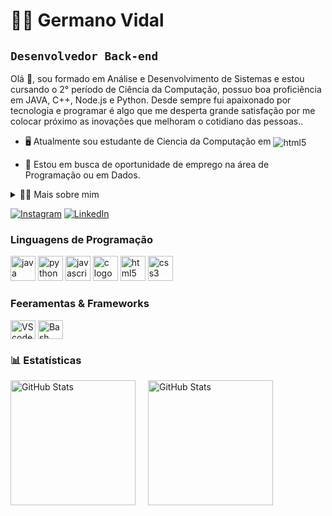 <!--título-->
# 🧑‍💻 Germano Vidal

## **`Desenvolvedor Back-end`**  

<p>
  Olá 👋, sou formado em Análise e Desenvolvimento de Sistemas e estou cursando o 2° período de Ciência da Computação, possuo boa proficiência em JAVA, C++, Node.js e Python. Desde sempre fui apaixonado por tecnologia e programar é algo que me desperta grande satisfação por me colocar próximo as inovações que melhoram o cotidiano das pessoas..

  - 🖥️ Atualmente sou estudante de Ciencia da Computação em <img align="center" alt="html5" src="https://img.shields.io/badge/Edx-193A3E?style=for-the-badge&logo=edx&logoColor=white" />

  - 🔭 Estou em busca de oportunidade de emprego na área de Programação ou em Dados.
</p>

<details>
  <summary>👨‍💻 Mais sobre mim</summary>

  - 💬 Tenho 27 anos, atualmente moro no Brasil. Possuo Inglês Avançado, o que me possibilita ter amigos estrangeiros os quais converso por voz e texto. Na faculdade desenvolvi experiencia com SQL, Python e C e participo de uma comunidade de Desenvolvedores onde aprimoro habilidades técnicas e de comunicação.

  - ⚡ No meu tempo livre gosto de Ler livros sobre filosofia ou fantasia (Fundação de Isaac Asimov é meu preferido), jogar video game, práticar futebol, ir à academia e ouvir música. Este ultimo faz com que eu goste muito de ir a festivais de música.
</details>

[![Instagram](https://img.shields.io/badge/Instagram-E4405F?style=for-the-badge&logo=instagram&logoColor=white)](https://www.instagram.com/vidalgermano/)
[![LinkedIn](https://img.shields.io/badge/LinkedIn-0077B5?style=for-the-badge&logo=linkedin&logoColor=white)](https://www.linkedin.com/in/germano-vidal/)


  <div style="flex-basis: 48%;">
    <h3>Linguagens de Programação</h3>  
    <div align="left">
  <img src="https://cdn.jsdelivr.net/gh/devicons/devicon/icons/java/java-original.svg" height="40" alt="java logo"  />
  <img src="https://cdn.jsdelivr.net/gh/devicons/devicon/icons/python/python-original.svg" height="40" alt="python logo"  />
  <img src="https://cdn.jsdelivr.net/gh/devicons/devicon/icons/javascript/javascript-original.svg" height="40" alt="javascript logo"  />
  <img src="https://cdn.jsdelivr.net/gh/devicons/devicon/icons/c/c-original.svg" height="40" alt="c logo"  />
  <img src="https://cdn.jsdelivr.net/gh/devicons/devicon/icons/html5/html5-original.svg" height="40" alt="html5 logo"  />
  <img src="https://cdn.jsdelivr.net/gh/devicons/devicon/icons/css3/css3-original.svg" height="40" alt="css3 logo"  />
</div>
  
  <div style="flex-basis: 48%;">
    <h3>Feeramentas & Frameworks</h3>
    <img align="center" alt="VScode" height="30" width="40" src="https://cdn.jsdelivr.net/gh/devicons/devicon/icons/vscode/vscode-original.svg">
    <img align="center" alt="Bash" height="30" width="40" src="https://cdn.jsdelivr.net/gh/devicons/devicon/icons/bash/bash-original.svg">
  </div>

### 📊 Estatísticas

<p>
  <img 
    align="left" 
    alt="GitHub Stats" 
    height="200" 
    style="margin-right: 20px;" 
    src="https://github-readme-stats.vercel.app/api?username=Germanovidal&show_icons=true&theme=tokyonight&include_all_commits=true&locale=pt-br" 
  />

  <img 
    align="left" 
    alt="GitHub Stats" 
    height="200" 
    src="https://github-readme-stats.vercel.app/api/top-langs/?username=Germanovidal&theme=tokyonight&layout=compact&custom_title=Tecnologias&langs_count=9"  
  />  
</p>
 
